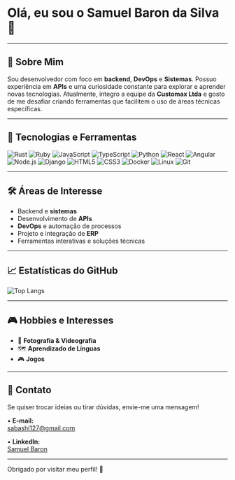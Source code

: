 # Olá, eu sou o Samuel Baron da Silva 👋

---

## 🌟 Sobre Mim
Sou desenvolvedor com foco em **backend**, **DevOps** e **Sistemas**. Possuo experiência em **APIs** e uma curiosidade constante para explorar e aprender novas tecnologias. Atualmente, integro a equipe da **Customax Ltda** e gosto de me desafiar criando ferramentas que facilitem o uso de áreas técnicas específicas.

---

## 🚀 Tecnologias e Ferramentas

![Rust](https://img.shields.io/badge/-Rust-000?logo=rust&logoColor=white)
![Ruby](https://img.shields.io/badge/-Ruby-CC342D?logo=ruby&logoColor=white)
![JavaScript](https://img.shields.io/badge/-JavaScript-F7DF1E?logo=javascript&logoColor=black)
![TypeScript](https://img.shields.io/badge/-TypeScript-007ACC?logo=typescript&logoColor=white)
![Python](https://img.shields.io/badge/-Python-3776AB?logo=python&logoColor=white)
![React](https://img.shields.io/badge/-React-61DAFB?logo=react&logoColor=white)
![Angular](https://img.shields.io/badge/-Angular-DD0031?logo=angular&logoColor=white)
![Node.js](https://img.shields.io/badge/-Node.js-339933?logo=node.js&logoColor=white)
![Django](https://img.shields.io/badge/-Django-092E20?logo=django&logoColor=white)
![HTML5](https://img.shields.io/badge/-HTML5-E34F26?logo=html5&logoColor=white)
![CSS3](https://img.shields.io/badge/-CSS3-1572B6?logo=css3&logoColor=white)
![Docker](https://img.shields.io/badge/-Docker-2496ED?logo=docker&logoColor=white)
![Linux](https://img.shields.io/badge/-Linux-FCC624?logo=linux&logoColor=black)
![Git](https://img.shields.io/badge/-Git-F05032?logo=git&logoColor=white)

---

## 🛠️ Áreas de Interesse
- Backend e **sistemas**   
- Desenvolvimento de **APIs**  
- **DevOps** e automação de processos  
- Projeto e integração de **ERP**  
- Ferramentas interativas e soluções técnicas

---

## 📈 Estatísticas do GitHub
![Top Langs](https://github-readme-stats.vercel.app/api/top-langs/?username=samuel-baron&layout=compact&theme=radical)

---

## 🎮 Hobbies e Interesses
- 📸 **Fotografia & Videografia**
- 🗺️ **Aprendizado de Línguas**
- 🎮 **Jogos**

---

## 💬 Contato
Se quiser trocar ideias ou tirar dúvidas, envie-me uma mensagem!  
  
• **E-mail:**  
[sabashi127@gmail.com](mailto:sabashi127@gmail.com)  
  
• **LinkedIn:**  
[Samuel Baron](https://www.linkedin.com/in/samuelbds)

---

Obrigado por visitar meu perfil! 🚀
